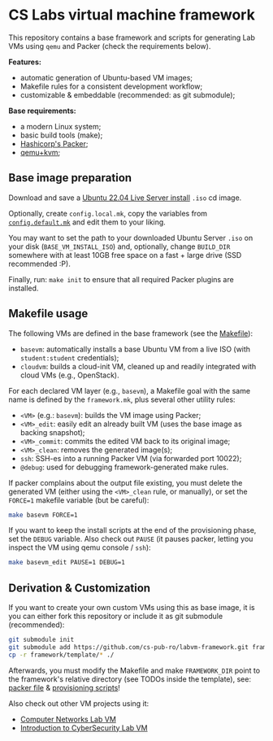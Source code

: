 # CS Labs virtual machine framework

This repository contains a base framework and scripts for generating Lab
VMs using `qemu` and Packer (check the requirements below).

**Features:**

 - automatic generation of Ubuntu-based VM images;
 - Makefile rules for a consistent development workflow;
 - customizable & embeddable (recommended: as git submodule);

**Base requirements:**

 - a modern Linux system;
 - basic build tools (make);
 - [Hashicorp's Packer](https://packer.io/);
 - [qemu+kvm](https://qemu.org/);

## Base image preparation

Download and save a [Ubuntu 22.04 Live Server install](https://ubuntu.com/download/server) `.iso` cd image.

Optionally, create `config.local.mk`, copy the variables from
[`config.default.mk`](./config.default.mk) and edit them to your liking.

You may want to set the path to your downloaded Ubuntu Server `.iso` on your
disk (`BASE_VM_INSTALL_ISO`) and, optionally, change `BUILD_DIR` somewhere with
at least 10GB free space on a fast + large drive (SSD recommended :P).

Finally, run: `make init` to ensure that all required Packer plugins are installed.

## Makefile usage

The following VMs are defined in the base framework (see the [Makefile](./Makefile)):

- `basevm`: automatically installs a base Ubuntu VM from a live ISO (with
  `student:student` credentials);
- `cloudvm`: builds a cloud-init VM, cleaned up and readily integrated with
  cloud VMs (e.g., OpenStack).

For each declared VM layer (e.g., `basevm`), a Makefile goal with the same name
is defined by the `framework.mk`, plus several other utility rules:

- `<VM>` (e.g.: `basevm`): builds the VM image using Packer;
- `<VM>_edit`: easily edit an already built VM (uses the base image as backing
  snapshot);
- `<VM>_commit`: commits the edited VM back to its original image;
- `<VM>_clean`: removes the generated image(s);
- `ssh`: SSH-es into a running Packer VM (via forwarded port 10022);
- `@debug`: used for debugging framework-generated make rules.

If packer complains about the output file existing, you must delete the
generated VM (either using the `<VM>_clean` rule, or manually), or set the
`FORCE=1` makefile variable (but be careful):
```sh
make basevm FORCE=1
```

If you want to keep the install scripts at the end of the provisioning phase,
set the `DEBUG` variable. Also check out `PAUSE` (it pauses packer,
letting you inspect the VM using qemu console / `ssh`):
```sh
make basevm_edit PAUSE=1 DEBUG=1
```

## Derivation & Customization

If you want to create your own custom VMs using this as base image, it is
you can either fork this repository or include it as git submodule
(recommended):

```sh
git submodule init
git submodule add https://github.com/cs-pub-ro/labvm-framework.git framework
cp -r framework/template/* ./
```

Afterwards, you must modify the Makefile and make `FRAMEWORK_DIR` point to the
framework's relative directory (see TODOs inside the template), see:
[packer file](./template/examplevm/example.pkr.hcl) &
[provisioning scripts](./template/examplevm/scripts/)!

Also check out other VM projects using it:

- [Computer Networks Lab VM](https://github.com/cs-pub-ro/RL-lab-vm)
- [Introduction to CyberSecurity Lab VM](https://github.com/cs-pub-ro/ISC-lab-vm)

